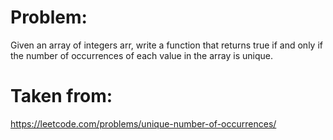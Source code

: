 # Problem: 
Given an array of integers arr, write a function that returns true if and only if the number of occurrences of each value in the array is unique.

# Taken from:
https://leetcode.com/problems/unique-number-of-occurrences/

